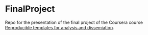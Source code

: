 # FinalProject
Repo for the presentation of the final project of the Coursera course [Reproducible templates for analysis and dissemiation](https://www.coursera.org/learn/reproducible-templates-analysis/).

